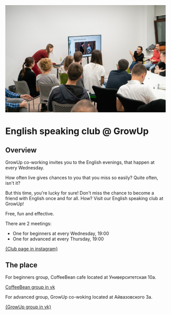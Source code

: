 ![photo](./photo.jpg)

# English speaking club @ GrowUp

## Overview

GrowUp co-working invites you to the English evenings,
that happen at every Wednesday.

How often live gives chances to you that you miss so easily?
Quite often, isn't it?

But this time, you're lucky for sure!
Don't miss the chance to become a friend with English once and for all.
How? Visit our English speaking club at GrowUp!

Free, fun and effective.

There are 2 meetings:
* One for beginners at every Wednesday, 19:00
* One for advanced at every Thursday, 19:00

[{Club page in instagram}](https://www.instagram.com/nedetsky_english/)

## The place

For beginners group, CoffeeBean cafe located at Университетская 10а.

[CoffeeBean group in vk](https://vk.com/coffeebeanofficial)

For advanced group, GrowUp co-woking located at Айвазовского 3а.

[{GrowUp group in vk}](https://vk.com/growupkzn)
